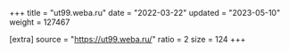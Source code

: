 +++
title = "ut99.weba.ru"
date = "2022-03-22"
updated = "2023-05-10"
weight = 127467

[extra]
source = "https://ut99.weba.ru/"
ratio = 2
size = 124
+++
